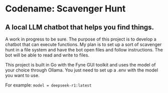 # Codename: Scavenger Hunt

## A local LLM chatbot that helps you find things.

A work in progress to be sure. The purpose of this project is to develop a chatbot that can
execute functions. My plan is to set up a sort of scavenger hunt in a file system and have the
bot open files and follow instructions. The bot will be able to read and write to files.

This project is built in Go with the Fyne GUI toolkit and uses the model of your choice through
Ollama. You just need to set up a .env with the model you want to use.

For example:
`model = deepseek-r1:latest`
